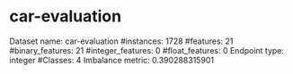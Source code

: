 # car-evaluation
Dataset name: car-evaluation
#instances: 1728
#features: 21
  #binary_features: 21
  #integer_features: 0
  #float_features: 0
Endpoint type: integer
#Classes: 4
Imbalance metric: 0.390288315901
